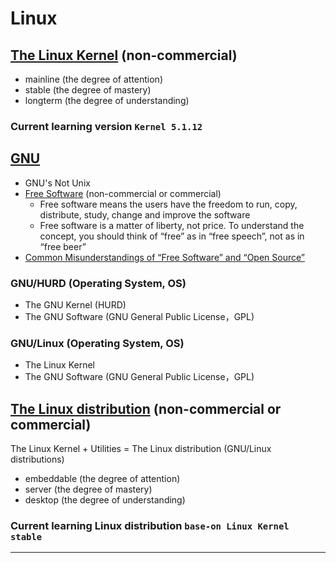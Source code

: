 # Linux

## [The Linux Kernel] (non-commercial)

- mainline (the degree of attention)
- stable (the degree of mastery)
- longterm (the degree of understanding)

### Current learning version `Kernel 5.1.12`

## [GNU]

- GNU's Not Unix
- [Free Software] (non-commercial or commercial)
  - Free software means the users have the freedom to run, copy, distribute, study, change and improve the software
  - Free software is a matter of liberty, not price. To understand the concept, you should think of “free” as in “free speech”, not as in “free beer”
- [Common Misunderstandings of “Free Software” and “Open Source”]

### GNU/HURD (Operating System, OS)

- The GNU Kernel (HURD)
- The GNU Software (GNU General Public License，GPL)

### GNU/Linux (Operating System, OS)

- The Linux Kernel
- The GNU Software (GNU General Public License，GPL)

## [The Linux distribution] (non-commercial or commercial)

The Linux Kernel + Utilities = The Linux distribution (GNU/Linux distributions)

- embeddable (the degree of attention)
- server (the degree of mastery)
- desktop (the degree of understanding)

### Current learning Linux distribution `base-on Linux Kernel stable`

---

[The Linux Kernel]:https://www.kernel.org/

[The Linux distribution]:https://mirrors.kernel.org/

[GNU]:http://www.gnu.org/

[Free Software]:http://www.gnu.org/philosophy/free-sw.html

[Common Misunderstandings of “Free Software” and “Open Source”]:http://www.gnu.org/philosophy/open-source-misses-the-point.en.html

